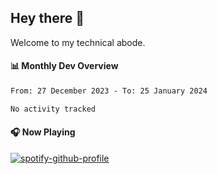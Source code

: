 ## Hey there 👋

Welcome to my technical abode.

#### 📊 Monthly Dev Overview
<!--START_SECTION:waka-->

```txt
From: 27 December 2023 - To: 25 January 2024

No activity tracked
```

<!--END_SECTION:waka-->

#### 🎧 Now Playing

[![spotify-github-profile](https://spotify-github-profile.vercel.app/api/view?uid=james2mid&cover_image=true&theme=natemoo-re)](https://open.spotify.com/user/james2mid?si=2b3baf2b09cb499e)
